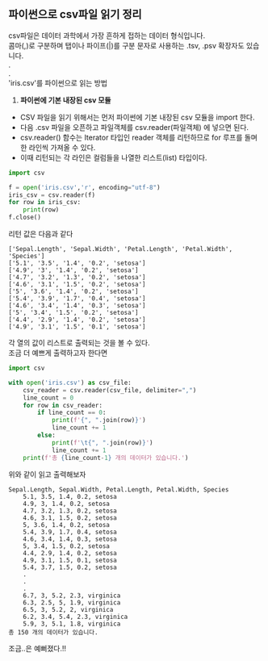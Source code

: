 ## 파이썬으로 csv파일 읽기 정리
csv파일은 데이터 과학에서 가장 흔하게 접하는 데이터 형식입니다.  
콤마(,)로 구분하며 탭이나 파이프(|)를 구분 문자로 사용하는 .tsv, .psv 확장자도 있습니다.  
.  
.  
'iris.csv'를 파이썬으로 읽는 방법
  
1. **파이썬에 기본 내장된 csv 모듈** 
* CSV 파일을 읽기 위해서는 먼저 파이썬에 기본 내장된 csv 모듈을 import 한다. 
* 다음 .csv 파일을 오픈하고 파일객체를 csv.reader(파일객체) 에 넣으면 된다. 
* csv.reader() 함수는 Iterator 타입인 reader 객체를 리턴하므로 for 루프를 돌며 한 라인씩 가져올 수 있다. 
* 이때 리턴되는 각 라인은 컬럼들을 나열한 리스트(list) 타입이다.

```python
import csv

f = open('iris.csv','r', encoding="utf-8")
iris_csv = csv.reader(f)
for row in iris_csv:
    print(row)
f.close()
```
리턴 값은 다음과 같다
```
['Sepal.Length', 'Sepal.Width', 'Petal.Length', 'Petal.Width', 'Species']
['5.1', '3.5', '1.4', '0.2', 'setosa']
['4.9', '3', '1.4', '0.2', 'setosa']
['4.7', '3.2', '1.3', '0.2', 'setosa']
['4.6', '3.1', '1.5', '0.2', 'setosa']
['5', '3.6', '1.4', '0.2', 'setosa']
['5.4', '3.9', '1.7', '0.4', 'setosa']
['4.6', '3.4', '1.4', '0.3', 'setosa']
['5', '3.4', '1.5', '0.2', 'setosa']
['4.4', '2.9', '1.4', '0.2', 'setosa']
['4.9', '3.1', '1.5', '0.1', 'setosa']
```
각 열의 값이 리스트로 출력되는 것을 볼 수 있다.  
조금 더 예쁘게 출력하고자 한다면  
```python
import csv

with open('iris.csv') as csv_file:
    csv_reader = csv.reader(csv_file, delimiter=",")
    line_count = 0
    for row in csv_reader:
        if line_count == 0:
            print(f'{", ".join(row)}')
            line_count += 1
        else:
            print(f'\t{", ".join(row)}')
            line_count += 1
    print(f'총 {line_count-1} 개의 데이터가 있습니다.')
```
위와 같이 읽고 출력해보자  
```
Sepal.Length, Sepal.Width, Petal.Length, Petal.Width, Species
	5.1, 3.5, 1.4, 0.2, setosa
	4.9, 3, 1.4, 0.2, setosa
	4.7, 3.2, 1.3, 0.2, setosa
	4.6, 3.1, 1.5, 0.2, setosa
	5, 3.6, 1.4, 0.2, setosa
	5.4, 3.9, 1.7, 0.4, setosa
	4.6, 3.4, 1.4, 0.3, setosa
	5, 3.4, 1.5, 0.2, setosa
	4.4, 2.9, 1.4, 0.2, setosa
	4.9, 3.1, 1.5, 0.1, setosa
	5.4, 3.7, 1.5, 0.2, setosa
	.
	.
	.
	6.7, 3, 5.2, 2.3, virginica
	6.3, 2.5, 5, 1.9, virginica
	6.5, 3, 5.2, 2, virginica
	6.2, 3.4, 5.4, 2.3, virginica
	5.9, 3, 5.1, 1.8, virginica
총 150 개의 데이터가 있습니다.
```
조금..은 예뻐졌다.!!
